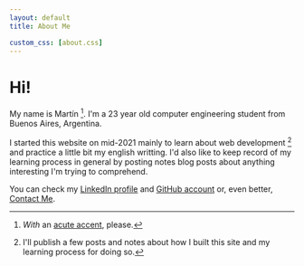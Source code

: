 ```yaml
---
layout: default
title: About Me

custom_css: [about.css]
---
```


# Hi!

My name is Martín [^acute-accent]. I'm a 23 year old computer engineering 
student from Buenos Aires, Argentina.

I started this website on mid-2021 mainly to learn about web development 
[^web-development] and practice a little bit my english writting. I'd also like
to keep record of my learning process in general by posting notes blog posts
about anything interesting I'm trying to comprehend.

You can check my [LinkedIn profile][lk-profile] and 
[GitHub account][gh-account] or, even better, [Contact Me][contact-link].

[^acute-accent]:
    *With* an [acute accent](https://en.wikipedia.org/wiki/Acute_accent), please.

[^web-development]:
    I'll publish a few posts and notes about how I built this site and my
    learning process for doing so.

[gh-account]: https://github.com/mzahnd/ "GitHub account"
[lk-profile]: https://www.linkedin.com/in/martin-e-zahnd/ "LinkedIn profile"
[contact-link]: /contact.html "Contact"